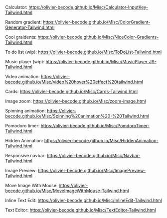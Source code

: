 Calculator: https://olivier-becode.github.io/Misc/Calculator-InputKey-Tailwind.html


Random gradient: https://olivier-becode.github.io/Misc/ColorGradient-Generator-Tailwind.html


Cool graidents: https://olivier-becode.github.io/Misc/NiceColor-Gradients-Tailwind.html


To do list (wip): https://olivier-becode.github.io/Misc/ToDoList-Tailwind.html


Music player (wip): https://olivier-becode.github.io/Misc/MusicPlayer-JS-Tailwind.html


Video animation: https://olivier-becode.github.io/Misc/video%20hover%20effect%20tailwind.html


Cards: https://olivier-becode.github.io/Misc/Cards-Tailwind.html


Image zoom: https://olivier-becode.github.io/Misc/zoom-image.html


Spinning animation: https://olivier-becode.github.io/Misc/Spinning%20animation%20-%20Tailwind.html


Pomodoro timer: https://olivier-becode.github.io/Misc/PomdoroTimer-Tailwind.html


Hidden Animation: https://olivier-becode.github.io/Misc/HiddenAnimation-Tailwind.html


Responsive navbar: https://olivier-becode.github.io/Misc/Navbar-Tailwind.html


Image Preview: https://olivier-becode.github.io/Misc/ImagePreview-Tailwind.html


Move Image With Mouse: https://olivier-becode.github.io/Misc/MoveImageWithMouse-Tailwind.html


Inline Text Edit: https://olivier-becode.github.io/Misc/InlineEdit-Tailwind.html


Text Editor: https://olivier-becode.github.io/Misc/TextEditor-Tailwind.html
